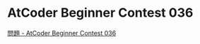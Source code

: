 AtCoder Beginner Contest 036
===

[問題 - AtCoder Beginner Contest 036](https://atcoder.jp/contests/abc036/tasks)

